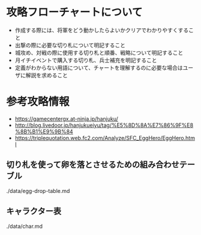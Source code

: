 # 攻略フローチャートについて
- 作成する際には、将軍をどう動かしたらよいかクリアでわかりやすくすること
- 出撃の際に必要な切り札について明記すること
- 城攻め、対戦の際に使用する切り札と順番、戦略について明記すること
- 月イチイベントで購入する切り札、兵士補充を明記すること
- 定義がわからない用語について、チャートを理解するのに必要な場合はユーザに解説を求めること

# 参考攻略情報
- https://gamecentergx.at-ninja.jp/hanjuku/
- http://blog.livedoor.jp/hanjukueiyu/tag/%E5%8D%8A%E7%86%9F%E8%8B%B1%E9%9B%84
- https://triplequotation.web.fc2.com/Analyze/SFC_EggHero/EggHero.html


## 切り札を使って卵を落とさせるための組み合わせテーブル
./data/egg-drop-table.md

## キャラクター表
./data/char.md

